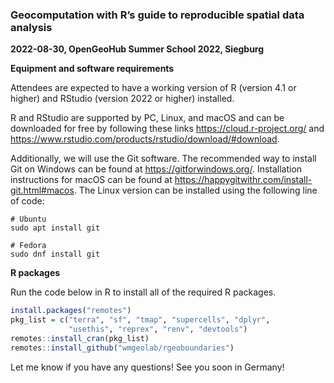 ### Geocomputation with R’s guide to reproducible spatial data analysis

**2022-08-30, OpenGeoHub Summer School 2022, Siegburg**

**Equipment and software requirements**

Attendees are expected to have a working version of R (version 4.1 or higher) and RStudio (version 2022 or higher) installed.

R and RStudio are supported by PC, Linux, and macOS and can be downloaded for free by following these links https://cloud.r-project.org/ and https://www.rstudio.com/products/rstudio/download/#download.

Additionally, we will use the Git software. The recommended way to install Git on Windows can be found at https://gitforwindows.org/. Installation instructions for macOS can be found at https://happygitwithr.com/install-git.html#macos. The Linux version can be installed using the following line of code:

```
# Ubuntu
sudo apt install git

# Fedora
sudo dnf install git
```

**R packages**

Run the code below in R to install all of the required R packages.

```r
install.packages("remotes")
pkg_list = c("terra", "sf", "tmap", "supercells", "dplyr",
             "usethis", "reprex", "renv", "devtools")
remotes::install_cran(pkg_list)
remotes::install_github("wmgeolab/rgeoboundaries")
```

Let me know if you have any questions! 
See you soon in Germany!
